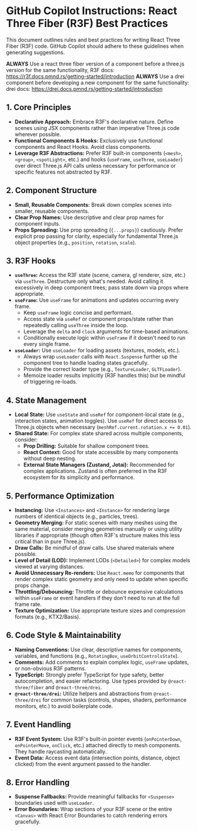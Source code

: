 # GitHub Copilot Instructions: React Three Fiber (R3F) Best Practices

This document outlines rules and best practices for writing React Three Fiber (R3F) code. GitHub Copilot should adhere to these guidelines when generating suggestions.

**ALWAYS** Use a react three fiber version of a component before a three.js version for the same functionality, R3F docs: https://r3f.docs.pmnd.rs/getting-started/introduction
**ALWAYS** Use a drei component before developing a new component for the same functionality: drei docs: https://drei.docs.pmnd.rs/getting-started/introduction

## 1. Core Principles

* **Declarative Approach:** Embrace R3F's declarative nature. Define scenes using JSX components rather than imperative Three.js code wherever possible.
* **Functional Components & Hooks:** Exclusively use functional components and React Hooks. Avoid class components.
* **Leverage R3F Abstractions:** Prefer R3F built-in components (`<mesh>`, `<group>`, `<spotLight>`, etc.) and hooks (`useFrame`, `useThree`, `useLoader`) over direct Three.js API calls unless necessary for performance or specific features not abstracted by R3F.

## 2. Component Structure

* **Small, Reusable Components:** Break down complex scenes into smaller, reusable components.
* **Clear Prop Names:** Use descriptive and clear prop names for component inputs.
* **Props Spreading:** Use prop spreading (`{...props}`) cautiously. Prefer explicit prop passing for clarity, especially for fundamental Three.js object properties (e.g., `position`, `rotation`, `scale`).

## 3. R3F Hooks

* **`useThree`:** Access the R3F state (scene, camera, gl renderer, size, etc.) via `useThree`. Destructure only what's needed. Avoid calling it excessively in deep component trees; pass state down via props where appropriate.
* **`useFrame`:** Use `useFrame` for animations and updates occurring every frame.
    * Keep `useFrame` logic concise and performant.
    * Access state via `useRef` or component props/state rather than repeatedly calling `useThree` inside the loop.
    * Leverage the `delta` and `clock` arguments for time-based animations.
    * Conditionally execute logic within `useFrame` if it doesn't need to run every single frame.
* **`useLoader`:** Use `useLoader` for loading assets (textures, models, etc.).
    * Always wrap `useLoader` calls with `React.Suspense` further up the component tree to handle loading states gracefully.
    * Provide the correct loader type (e.g., `TextureLoader`, `GLTFLoader`).
    * Memoize loader results implicitly (R3F handles this) but be mindful of triggering re-loads.

## 4. State Management

* **Local State:** Use `useState` and `useRef` for component-local state (e.g., interaction states, animation toggles). Use `useRef` for direct access to Three.js objects when necessary (`meshRef.current.rotation.x += 0.01`).
* **Shared State:** For complex state shared across multiple components, consider:
    * **Prop Drilling:** Suitable for shallow component trees.
    * **React Context:** Good for state accessible by many components without deep nesting.
    * **External State Managers (Zustand, Jotai):** Recommended for complex applications. Zustand is often preferred in the R3F ecosystem for its simplicity and performance.

## 5. Performance Optimization

* **Instancing:** Use `<Instances>` and `<Instance>` for rendering large numbers of identical objects (e.g., particles, trees).
* **Geometry Merging:** For static scenes with many meshes using the same material, consider merging geometries manually or using utility libraries if appropriate (though often R3F's structure makes this less critical than in pure Three.js).
* **Draw Calls:** Be mindful of draw calls. Use shared materials where possible.
* **Level of Detail (LOD):** Implement LODs (`<Detailed>`) for complex models viewed at varying distances.
* **Avoid Unnecessary Re-renders:** Use `React.memo` for components that render complex static geometry and only need to update when specific props change.
* **Throttling/Debouncing:** Throttle or debounce expensive calculations within `useFrame` or event handlers if they don't need to run at the full frame rate.
* **Texture Optimization:** Use appropriate texture sizes and compression formats (e.g., KTX2/Basis).

## 6. Code Style & Maintainability

* **Naming Conventions:** Use clear, descriptive names for components, variables, and functions (e.g., `RotatingBox`, `useOrbitControlsState`).
* **Comments:** Add comments to explain complex logic, `useFrame` updates, or non-obvious R3F patterns.
* **TypeScript:** Strongly prefer TypeScript for type safety, better autocompletion, and easier refactoring. Use types provided by `@react-three/fiber` and `@react-three/drei`.
* **`@react-three/drei`:** Utilize helpers and abstractions from `@react-three/drei` for common tasks (controls, shapes, shaders, performance monitors, etc.) to avoid boilerplate code.

## 7. Event Handling

* **R3F Event System:** Use R3F's built-in pointer events (`onPointerDown`, `onPointerMove`, `onClick`, etc.) attached directly to mesh components. They handle raycasting automatically.
* **Event Data:** Access event data (intersection points, distance, object clicked) from the event argument passed to the handler.

## 8. Error Handling

* **Suspense Fallbacks:** Provide meaningful fallbacks for `<Suspense>` boundaries used with `useLoader`.
* **Error Boundaries:** Wrap sections of your R3F scene or the entire `<Canvas>` with React Error Boundaries to catch rendering errors gracefully.
